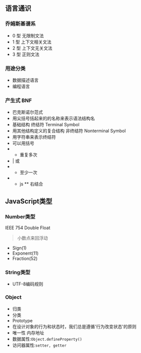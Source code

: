 ## 语言通识
### 乔姆斯基谱系
- 0 型 无限制文法
- 1 型 上下文相关文法
- 2 型 上下文无关文法
- 3 型 正则文法
### 用途分类
- 数据描述语言
- 编程语言

### 产生式 BNF
- 巴克斯诺尔范式
- 用尖括号括起来的的名称来表示语法结构名
- 基础结构 终结符 Terminal Symbol
- 用其他结构定义的复合结构 非终结符 Nonterminal Symbol
- 用字符串来表示终结符
- 可以用括号
- * 重复多次
- | 或
- + 至少一次
- - js ** 右结合

## JavaScript类型
### Number类型
IEEE 754 Double Float
> 小数点来回浮动
- Sign(1)
- Exponent(11)
- Fraction(52)

### String类型
- UTF-8编码规则
### Object
- 归类
- 分类
- Prototype
- 在设计对象的行为和状态时，我们总是遵循'行为改变状态'的原则
- 唯一性 内存地址
- 数据属性:`Object.defineProperty()`
- 访问器属性:`setter, getter`